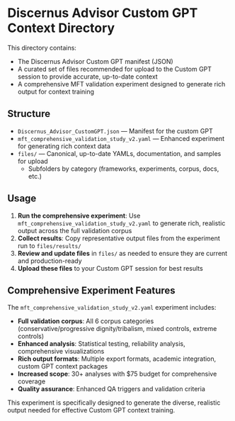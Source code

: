 # Discernus Advisor Custom GPT Context Directory

This directory contains:
- The Discernus Advisor Custom GPT manifest (JSON)
- A curated set of files recommended for upload to the Custom GPT session to provide accurate, up-to-date context
- A comprehensive MFT validation experiment designed to generate rich output for context training

## Structure
- `Discernus_Advisor_CustomGPT.json` — Manifest for the custom GPT
- `mft_comprehensive_validation_study_v2.yaml` — Enhanced experiment for generating rich context data
- `files/` — Canonical, up-to-date YAMLs, documentation, and samples for upload
  - Subfolders by category (frameworks, experiments, corpus, docs, etc.)

## Usage
1. **Run the comprehensive experiment**: Use `mft_comprehensive_validation_study_v2.yaml` to generate rich, realistic output across the full validation corpus
2. **Collect results**: Copy representative output files from the experiment run to `files/results/`
3. **Review and update files** in `files/` as needed to ensure they are current and production-ready
4. **Upload these files** to your Custom GPT session for best results

## Comprehensive Experiment Features
The `mft_comprehensive_validation_study_v2.yaml` experiment includes:
- **Full validation corpus**: All 6 corpus categories (conservative/progressive dignity/tribalism, mixed controls, extreme controls)
- **Enhanced analysis**: Statistical testing, reliability analysis, comprehensive visualizations
- **Rich output formats**: Multiple export formats, academic integration, custom GPT context packages
- **Increased scope**: 30+ analyses with $75 budget for comprehensive coverage
- **Quality assurance**: Enhanced QA triggers and validation criteria

This experiment is specifically designed to generate the diverse, realistic output needed for effective Custom GPT context training. 